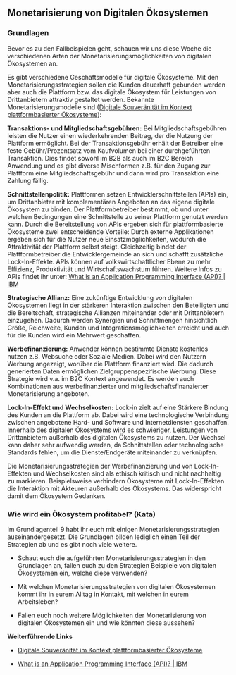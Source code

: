 ## Monetarisierung von Digitalen Ökosystemen

### Grundlagen

Bevor es zu den Fallbeispielen geht, schauen wir uns diese Woche die verschiedenen Arten der Monetarisierungsmöglichkeiten von digitalen Ökosystemen an.

Es gibt verschiedene Geschäftsmodelle für digitale Ökosysteme. Mit den Monetarisierungsstrategien sollen die Kunden dauerhaft gebunden werden aber auch die Plattform bzw. das digitale Ökosystem für Leistungen von Drittanbietern attraktiv gestaltet werden. Bekannte Monetarisierungsmodelle sind ([Digitale Souveränität im Kontext plattformbasierter Ökosysteme](https://www.de.digital/DIGITAL/Redaktion/DE/Digital-Gipfel/Download/2019/digitale-souveraenitaet.pdf?__blob=publicationFile&v=3)):

**Transaktions- und Mitgliedschaftsgebühren:** Bei Mitgliedschaftsgebühren leisten die Nutzer einen wiederkehrenden Beitrag, der die Nutzung der Plattform ermöglicht. Bei der Transaktionsgebühr erhält der Betreiber eine feste Gebühr/Prozentsatz vom Kaufvolumen bei einer durchgeführten Transaktion. Dies findet sowohl im B2B als auch im B2C Bereich Anwendung und es gibt diverse Mischformen z.B. für den Zugang zur Plattform eine Mitgliedschaftsgebühr und dann wird pro Transaktion eine Zahlung fällig.

**Schnittstellenpolitik:** Plattformen setzen Entwicklerschnittstellen (APIs) ein, um Drittanbieter mit komplementären Angeboten an das eigene digitale Ökosystem zu binden. Der Plattformbetreiber bestimmt, ob und unter welchen Bedingungen eine Schnittstelle zu seiner Plattform genutzt werden kann. Durch die Bereitstellung von APIs ergeben sich für plattformbasierte Ökosysteme zwei entscheidende Vorteile: Durch externe Applikationen ergeben sich für die Nutzer neue Einsatzmöglichkeiten, wodurch die Attraktivität der Plattform selbst steigt. Gleichzeitig bindet der Plattformbetreiber die Entwicklergemeinde an sich und schafft zusätzliche Lock-In-Effekte. APIs können auf volkswirtschaftlicher Ebene zu mehr Effizienz, Produktivität und Wirtschaftswachstum führen. Weitere Infos zu APIs findet ihr unter: [What is an Application Programming Interface (API)? | IBM](https://www.ibm.com/topics/api)

**Strategische Allianz:** Eine zukünftige Entwicklung von digitalen Ökosystemen liegt in der stärkeren Interaktion zwischen den Beteiligten und die Bereitschaft, strategische Allianzen miteinander oder mit Drittanbietern einzugehen. Dadurch werden Synergien und Schnittmengen hinsichtlich Größe, Reichweite, Kunden und Integrationsmöglichkeiten erreicht und auch für die Kunden wird ein Mehrwert geschaffen.

**Werbefinanzierung:** Anwender können bestimmte Dienste kostenlos nutzen z.B. Websuche oder Soziale Medien. Dabei wird den Nutzern Werbung angezeigt, worüber die Plattform finanziert wird. Die dadurch generierten Daten ermöglichen Zielgruppenspezifische Werbung. Diese Strategie wird v.a. im B2C Kontext angewendet. Es werden auch Kombinationen aus werbefinanzierter und mitgliedschaftsfinanzierter Monetarisierung angeboten.

**Lock-In-Effekt und Wechselkosten:** Lock-in zielt auf eine Stärkere Bindung des Kunden an die Plattform ab. Dabei wird eine technologische Verbindung zwischen angebotene Hard- und Software und Internetdiensten geschaffen. Innerhalb des digitalen Ökosystems wird es schwieriger, Leistungen von Drittanbietern außerhalb des digitalen Ökosystems zu nutzen. Der Wechsel kann daher sehr aufwendig werden, da Schnittstellen oder technologische Standards fehlen, um die Dienste/Endgeräte miteinander zu verknüpfen.

Die Monetarisierungsstrategien der Werbefinanzierung und von Lock-In-Effekten und Wechselkosten sind als ethisch kritisch und nicht nachhaltig zu markieren. Beispielsweise verhindern Ökosysteme mit Lock-In-Effekten die Interaktion mit Akteuren außerhalb des Ökosystems. Das widerspricht damit dem Ökosystem Gedanken.

### Wie wird ein Ökosystem profitabel? (Kata)

Im Grundlagenteil 9 habt ihr euch mit einigen Monetarisierungsstrategien auseinandergesetzt. Die Grundlagen bilden lediglich einen Teil der Strategien ab und es gibt noch viele weitere.

- Schaut euch die aufgeführten Monetarisierungsstrategien in den Grundlagen an, fallen euch zu den Strategien Beispiele von digitalen Ökosystemen ein, welche diese verwenden?

- Mit welchen Monetarisierungsstrategien von digitalen Ökosystemen kommt ihr in eurem Alltag in Kontakt, mit welchen in eurem Arbeitsleben?

- Fallen euch noch weitere Möglichkeiten der Monetarisierung von digitalen Ökosystemen ein und wie könnten diese aussehen?

**Weiterführende Links**

- [Digitale Souveränität im Kontext plattformbasierter Ökosysteme](https://www.de.digital/DIGITAL/Redaktion/DE/Digital-Gipfel/Download/2019/digitale-souveraenitaet.pdf?__blob=publicationFile&v=3)

- [What is an Application Programming Interface (API)? | IBM](https://www.ibm.com/topics/api)
